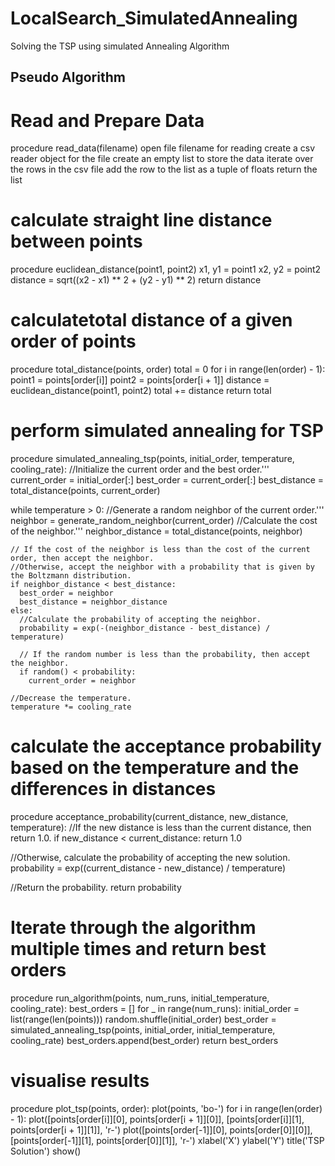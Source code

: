 # LocalSearch_SimulatedAnnealing
Solving the TSP using simulated Annealing Algorithm
## Pseudo Algorithm
# Read and Prepare Data
procedure read_data(filename)
  open file filename for reading
  create a csv reader object for the file
  create an empty list to store the data
  iterate over the rows in the csv file
    add the row to the list as a tuple of floats
  return the list
# calculate straight line distance between points
procedure euclidean_distance(point1, point2)
  x1, y1 = point1
  x2, y2 = point2
  distance = sqrt((x2 - x1) ** 2 + (y2 - y1) ** 2)
  return distance
# calculatetotal distance of a given order of points
procedure total_distance(points, order)
  total = 0
  for i in range(len(order) - 1):
    point1 = points[order[i]]
    point2 = points[order[i + 1]]
    distance = euclidean_distance(point1, point2)
    total += distance
  return total
# perform simulated annealing for TSP 
procedure simulated_annealing_tsp(points, initial_order, temperature, cooling_rate):
  //Initialize the current order and the best order.'''
  current_order = initial_order[:]
  best_order = current_order[:]
  best_distance = total_distance(points, current_order)
  
  while temperature > 0:
	  //Generate a random neighbor of the current order.'''
    neighbor = generate_random_neighbor(current_order)
    //Calculate the cost of the neighbor.'''
	neighbor_distance = total_distance(points, neighbor)

	// If the cost of the neighbor is less than the cost of the current order, then accept the neighbor.
	//Otherwise, accept the neighbor with a probability that is given by the Boltzmann distribution.
	if neighbor_distance < best_distance:
	  best_order = neighbor
	  best_distance = neighbor_distance
	else:
	  //Calculate the probability of accepting the neighbor.
	  probability = exp(-(neighbor_distance - best_distance) / temperature)

	  // If the random number is less than the probability, then accept the neighbor.
	  if random() < probability:
		current_order = neighbor

	//Decrease the temperature.
	temperature *= cooling_rate
# calculate the acceptance probability based on the temperature and the differences in distances
procedure acceptance_probability(current_distance, new_distance, temperature):
  //If the new distance is less than the current distance, then return 1.0.
  if new_distance < current_distance:
    return 1.0

  //Otherwise, calculate the probability of accepting the new solution.
  probability = exp((current_distance - new_distance) / temperature)

  //Return the probability.
  return probability
# Iterate through the algorithm multiple times and return best orders
procedure run_algorithm(points, num_runs, initial_temperature, cooling_rate):
  best_orders = []
  for _ in range(num_runs):
    initial_order = list(range(len(points)))
    random.shuffle(initial_order)
    best_order = simulated_annealing_tsp(points, initial_order, initial_temperature, cooling_rate)
    best_orders.append(best_order)
  return best_orders
# visualise results
procedure plot_tsp(points, order):
	plot(points, 'bo-')
	for i in range(len(order) - 1):
		plot([points[order[i]][0], points[order[i + 1]][0]], [points[order[i]][1], points[order[i + 1]][1]], 'r-')
		plot([points[order[-1]][0], points[order[0]][0]], [points[order[-1]][1], points[order[0]][1]], 'r-')
		xlabel('X')
		ylabel('Y')
		title('TSP Solution')
		show()
